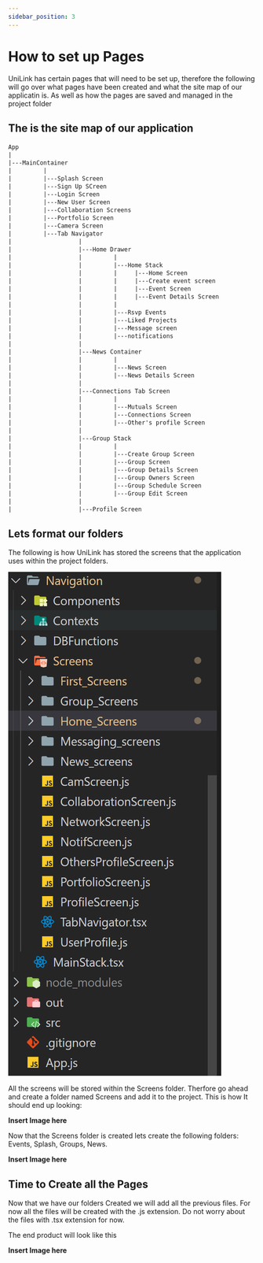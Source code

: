 ```yaml
---
sidebar_position: 3
---
```


# How to set up Pages
UniLink has certain pages that will need to be set up, therefore the following will go over what pages have been created and what the site map of our applicatin is. As well as how the pages are saved and managed in the project folder

## The is the site map of our application 
```
App
|
|---MainContainer
|         |
|         |---Splash Screen
|         |---Sign Up SCreen
|         |---Login Screen
|         |---New User Screen
|         |---Collaboration Screens
|         |---Portfolio Screen
|         |---Camera Screen
|         |---Tab Navigator
|                   |
|                   |---Home Drawer
|                   |         |
|                   |         |---Home Stack
|                   |         |     |---Home Screen
|                   |         |     |---Create event screen
|                   |         |     |---Event Screen
|                   |         |     |---Event Details Screen
|                   |         |
|                   |         |---Rsvp Events
|                   |         |---Liked Projects
|                   |         |---Message screen
|                   |         |---notifications
|                   |         
|                   |---News Container 
|                   |         |
|                   |         |---News Screen
|                   |         |---News Details Screen
|                   |     
|                   |---Connections Tab Screen
|                   |         |
|                   |         |---Mutuals Screen
|                   |         |---Connections Screen
|                   |         |---Other's profile Screen
|                   |         
|                   |---Group Stack
|                   |         |
|                   |         |---Create Group Screen
|                   |         |---Group Screen
|                   |         |---Group Details Screen
|                   |         |---Group Owners Screen
|                   |         |---Group Schedule Screen
|                   |         |---Group Edit Screen
|                   |
|                   |---Profile Screen

```

## Lets format our folders

The following is how UniLink has stored the screens that the application uses within the project folders.

![Example banner](./img/Screenshot%202023-10-11%20095901.png)

All the screens will be stored within the Screens folder.
Therfore go ahead and create a folder named Screens and add it to the project. This is how It should end up looking:

**Insert Image here** 

Now that the Screens folder is created lets create the following folders: Events, Splash, Groups, News.

**Insert Image here** 

## Time to Create all the Pages

Now that we have our folders Created we will add all the previous files. For now all the files will be created with the .js extension. Do not worry about the files with .tsx extension for now.

The end product will look like this 

**Insert Image here**



